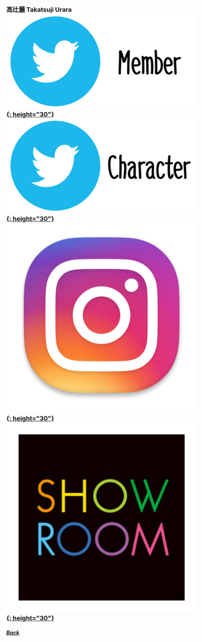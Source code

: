 ### 高辻麗 Takatsuji Urara [![twitter_@urara_0409](../../../Img/Icon_Twitter_Mem.PNG){: height="30"}](https://twitter.com/urara_0409) [![twitter_@_yukitojo](../../../Img/Icon_Twitter_Char.PNG){: height="30"}](https://twitter.com/_yukitojo) [![instagram_@urara_tantan](../../../Img/Icon_Instagram.PNG){: height="30"}](https://www.instagram.com/urara_tantan/) [![showroom_digital_idol_19](../../../Img/Icon_Showroom.PNG){: height="30"}](https://www.showroom-live.com/room/profile?room_id=87775) 
##### [Back](../../../readme.md)
